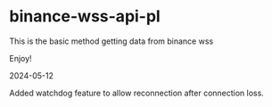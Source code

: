 # binance-wss-api-pl

This is the basic method getting data from binance wss

Enjoy!

2024-05-12

Added watchdog feature to allow reconnection after connection loss.
